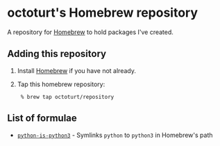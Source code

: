 # octoturt's Homebrew repository

A repository for [Homebrew](https://brew.sh) to hold packages I've created.

## Adding this repository

1. Install [Homebrew](https://docs.brew.sh/Installation) if you have not already.
2. Tap this homebrew repository:

        % brew tap octoturt/repository

## List of formulae
- [`python-is-python3`](https://github.com/octoturt/python-is-python3/tree/main) - Symlinks `python` to `python3` in Homebrew's path
